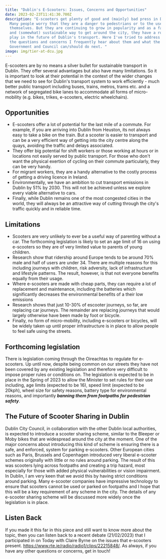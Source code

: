 ```yaml
---
title: "Dublin's E-Scooters: Issues, Concerns and Opportunities"
date: 2023-02-23T11:41:30.700Z
description: "E-scooters get plenty of good and (mainly) bad press in Dublin.
  Many people worry that they are a danger to pedestrians or to the users
  themselves. But they are continuing to grow in popularity and as a fast, cheap
  and (somewhat) sustainable way to get around the city, they have a role to
  play in the future of Dublin's transport. Here I've tried to address some of
  the questions and concerns I frequently hear about them and what the
  Government and Council can/should do next. "
image: img/tier-at-dcu.jpg
---
```

E-scooters are by no means a silver bullet for sustainable transport in Dublin. They offer several advantages but also have many limitations. So it is important to look at their potential in the context of the wider changes that we need to see for Dublin's transport system to work efficiently - much better public transport  including buses, trains, metros, trams etc. and a network of segregated bike lanes t﻿o accommodate all forms of micro-mobility (e.g. bikes, trikes, e-scooters, electric wheelchairs).

## Opportunities

* E﻿-scooters offer a lot of potential for the last mile of a commute. For example, if you are arriving into Dublin from Heuston, its not always easy to take a bike on the train. But a scooter is easier to transport and can be a very efficient way of getting into the city centre along the quays, avoiding the traffic and delays associated.
* T﻿hey offer big potential for shift workers or those working at hours or in locations not easily served by public transport. For those who don't want the physical exertion of cycling on their commute particularly, they can be very handy. 
* For migrant workers, they are a handy alternative to the costly process of getting a driving licence in Ireland. 
* E﻿nvironmentally, we have an ambition to cut transport emissions in Dublin by 51% by 2030. This will not be achieved unless we explore every viable alternative to cars.
* F﻿inally, while Dublin remains one of the most congested cities in the world, they will always be an attractive way of cutting through the city's traffic quickly and in reliable time.

## L﻿imitations

* S﻿cooters are very unlikely to ever be a useful way of parenting without a car. The forthcoming legislation is likely to set an age limit of 16 on using e-scooters so they are of very limited value to parents of young children.  
* Research show that ridership around Europe tends to be around 70% male and half of users are under 34. There are multiple reasons for this including journeys with children, risk adversity, lack of infrastructure and lifestyle patterns. The result, however, is that not everyone benefits equally from their usage. 
* W﻿here e-scooters are made with cheap parts, they can require a lot of replacement and maintenance, including the batteries which significantly decreases the environmental benefits of a their low emissions
* R﻿esearch shows that just 10-30% of escooter journeys, so far, are replacing car journeys. The remainder are replacing journeys that would largely otherwise have been made by foot or bicycle. 
* F﻿inally, no form of micro-mobility, including e-scooters or bicycles, will be widely taken up until proper infrastructure is in place to allow people to feel safe using the streets. 

## F﻿orthcoming legislation

T﻿here is legislation coming through the Oireachtas to regulate for e-scooters. Up until now, despite being common on our streets they have not been covered by any existing legislation and therefore very difficult to impose proper rules or conditions on. The legislation is expected to be in place in the Spring of 2023 to allow the Minister to set rules for their use including, age limits (expected to be 16), speed limit (expected to be 20kph), wheel size for safety reasons, battery type for environmental reasons, and importantly ***banning them from footpaths for pedestrian safety***.

## T﻿he Future of S﻿cooter Sharing in Dublin

D﻿ublin City Council, in collaboration with the other Dublin local authorities, is expected to introduce a scooter sharing scheme, similar to the Bleeper or Moby bikes that are widespread around the city at the moment. One of the major concerns about introducing this kind of scheme is ensuring there is a safe, and enforced, system for parking e-scooters. Other European cities such as Paris, Brussels and Copenhagen introduced very liberal e-scooter schemes originally with little or no rules around parking. The result of this was scooters lying across footpaths and creating a trip hazard, most especially for those with added physical vulnerabilities or vision impairment. In Dublin, I am very keen that we avoid this by having strict conditions around parking. Many e-scooter companies have impressive technology to ensure that scooters cannot be used or parked on footpaths and I hope that this will be a key requirement of any scheme in the city. The details of any e-scooter sharing scheme will be discussed more widely once the legislation is in place.

## L﻿isten Back

I﻿f you made it this far in this piece and still want to know more about the topic, then you can listen back to a recent debate (21/02/2023) that I participated in on Today with Claire Byrne on the issues that e-scooters present. <https://www.rte.ie/radio/radio1/clips/22215848/>. As always, if you have any other questions or concerns, get in touch!